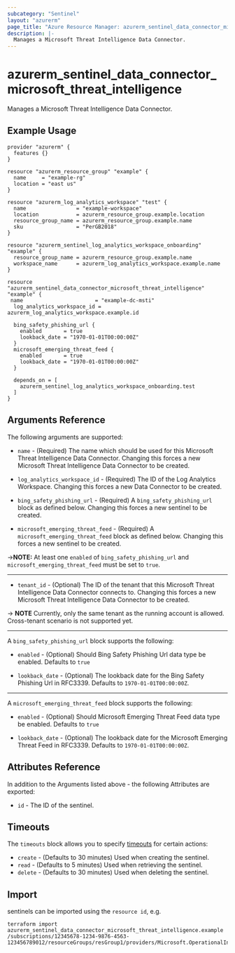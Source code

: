 ```yaml
---
subcategory: "Sentinel"
layout: "azurerm"
page_title: "Azure Resource Manager: azurerm_sentinel_data_connector_microsoft_threat_intelligence"
description: |-
  Manages a Microsoft Threat Intelligence Data Connector.
---
```


# azurerm_sentinel_data_connector_microsoft_threat_intelligence

Manages a Microsoft Threat Intelligence Data Connector.

## Example Usage

```hcl
provider "azurerm" {
  features {}
}

resource "azurerm_resource_group" "example" {
  name     = "example-rg"
  location = "east us"
}

resource "azurerm_log_analytics_workspace" "test" {
  name                = "example-workspace"
  location            = azurerm_resource_group.example.location
  resource_group_name = azurerm_resource_group.example.name
  sku                 = "PerGB2018"
}

resource "azurerm_sentinel_log_analytics_workspace_onboarding" "example" {
  resource_group_name = azurerm_resource_group.example.name
  workspace_name      = azurerm_log_analytics_workspace.example.name
}

resource "azurerm_sentinel_data_connector_microsoft_threat_intelligence" "example" {
 name                       = "example-dc-msti"
  log_analytics_workspace_id = azurerm_log_analytics_workspace.example.id

  bing_safety_phishing_url {
    enabled       = true
    lookback_date = "1970-01-01T00:00:00Z"
  }
  microsoft_emerging_threat_feed {
    enabled       = true
    lookback_date = "1970-01-01T00:00:00Z"
  }

  depends_on = [
    azurerm_sentinel_log_analytics_workspace_onboarding.test
  ]
}
```

## Arguments Reference

The following arguments are supported:

* `name` - (Required) The name which should be used for this Microsoft Threat Intelligence Data Connector. Changing this forces a new Microsoft Threat Intelligence Data Connector to be created.

* `log_analytics_workspace_id` - (Required) The ID of the Log Analytics Workspace. Changing this forces a new Data Connector to be created.

* `bing_safety_phishing_url` - (Required) A `bing_safety_phishing_url` block as defined below. Changing this forces a new sentinel to be created.

* `microsoft_emerging_threat_feed` - (Required) A `microsoft_emerging_threat_feed` block as defined below. Changing this forces a new sentinel to be created.

->**NOTE:** At least one `enabled` of `bing_safety_phishing_url` and `microsoft_emerging_threat_feed` must be set to `true`.

---

* `tenant_id` - (Optional) The ID of the tenant that this Microsoft Threat Intelligence Data Connector connects to. Changing this forces a new Microsoft Threat Intelligence Data Connector to be created.

-> **NOTE** Currently, only the same tenant as the running account is allowed. Cross-tenant scenario is not supported yet.

---

A `bing_safety_phishing_url` block supports the following:

* `enabled` - (Optional) Should Bing Safety Phishing Url data type be enabled. Defaults to `true`

* `lookback_date` - (Optional) The lookback date for the Bing Safety Phishing Url in RFC3339. Defaults to `1970-01-01T00:00:00Z`.

---

A `microsoft_emerging_threat_feed` block supports the following:

* `enabled` - (Optional) Should Microsoft Emerging Threat Feed  data type be enabled. Defaults to `true`

* `lookback_date` - (Optional) The lookback date for the Microsoft Emerging Threat Feed in RFC3339. Defaults to `1970-01-01T00:00:00Z`.

## Attributes Reference

In addition to the Arguments listed above - the following Attributes are exported: 

* `id` - The ID of the sentinel.

## Timeouts

The `timeouts` block allows you to specify [timeouts](https://www.terraform.io/language/resources/syntax#operation-timeouts) for certain actions:

* `create` - (Defaults to 30 minutes) Used when creating the sentinel.
* `read` - (Defaults to 5 minutes) Used when retrieving the sentinel.
* `delete` - (Defaults to 30 minutes) Used when deleting the sentinel.

## Import

sentinels can be imported using the `resource id`, e.g.

```shell
terraform import azurerm_sentinel_data_connector_microsoft_threat_intelligence.example /subscriptions/12345678-1234-9876-4563-123456789012/resourceGroups/resGroup1/providers/Microsoft.OperationalInsights/workspaces/workspace1/providers/Microsoft.SecurityInsights/dataConnectors/dc1
```